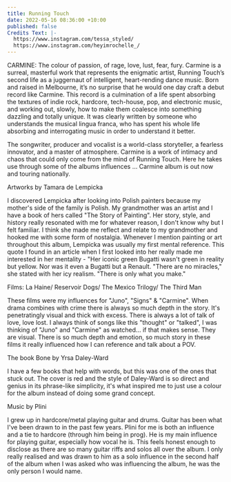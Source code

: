 ```yaml
---
title: Running Touch
date: 2022-05-16 08:36:00 +10:00
published: false
Credits Text: |-
  https://www.instagram.com/tessa_styled/
  https://www.instagram.com/heyimrochelle_/
---
```


CARMINE: The colour of passion, of rage, love, lust, fear, fury. Carmine is a surreal, masterful work that represents the enigmatic artist, Running Touch’s second life as a juggernaut of intelligent, heart-rending dance music. Born and raised in Melbourne, it’s no surprise that he would one day craft a debut record like Carmine. This record is a culmination of a life spent absorbing the textures of indie rock, hardcore, tech-house, pop, and electronic music, and working out, slowly, how to make them coalesce into something dazzling and totally unique. It was clearly written by someone who understands the musical lingua franca, who has spent his whole life absorbing and interrogating music in order to understand it better.
 
The songwriter, producer and vocalist is a world-class storyteller, a fearless innovator, and a master of atmosphere. Carmine is a work of intimacy and chaos that could only come from the mind of Running Touch.  Here he takes use through some of the albums influences …  Carmine album is out now and touring nationally.
 
 
Artworks by Tamara de Lempicka 

I discovered Lempicka after looking into Polish painters because my mother's side of the family is Polish. My grandmother was an artist and I have a book of hers called "The Story of Painting". Her story, style, and history really resonated with me for whatever reason, I don't know why but I felt familiar. I think she made me reflect and relate to my grandmother and hooked me with some form of nostalgia. Whenever I mention painting or art throughout this album, Lempicka was usually my first mental reference. This quote I found in an article when I first looked into her really made me interested in her mentality - "Her iconic green Bugatti wasn't green in reality but yellow. Nor was it even a Bugatti but a Renault. "There are no miracles," she stated with her icy realism. "There is only what you make." 
 
Films: La Haine/ Reservoir Dogs/ The Mexico Trilogy/ The Third Man

These films were my influences for "Juno", "Signs" & "Carmine". When drama combines with crime there is always so much depth in the story. It's penetratingly visual and thick with excess. There is always a lot of talk of love, love lost. I always think of songs like this "thought" or "talked", I was thinking of "Juno" and "Carmine" as watched... if that makes sense. They are visual. There is so much depth and emotion, so much story in these films it really influenced how I can reference and talk about a POV.
 
The book Bone by Yrsa Daley-Ward

I have a few books that help with words, but this was one of the ones that stuck out. The cover is red and the style of Daley-Ward is so direct and genius in its phrase-like simplicity, it's what inspired me to just use a colour for the album instead of doing some grand concept.

Music by Plini

I grew up in hardcore/metal playing guitar and drums. Guitar has been what I've been drawn to in the past few years. Plini for me is both an influence and a tie to hardcore (through him being in prog). He is my main influence for playing guitar, especially how vocal he is. This feels honest enough to disclose as there are so many guitar riffs and solos all over the album. I only really realised and was drawn to him as a solo influence in the second half of the album when I was asked who was influencing the album, he was the only person I would name. 
 
 